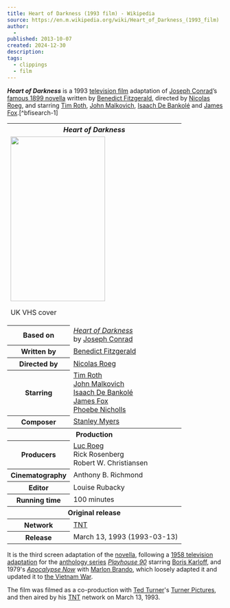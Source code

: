 ```yaml
---
title: Heart of Darkness (1993 film) - Wikipedia
source: https://en.m.wikipedia.org/wiki/Heart_of_Darkness_(1993_film)
author:
  - 
published: 2013-10-07
created: 2024-12-30
description: 
tags:
  - clippings
  - film
---
```

***Heart of Darkness*** is a 1993 [television film](https://en.m.wikipedia.org/wiki/Television_film "Television film") adaptation of [Joseph Conrad](https://en.m.wikipedia.org/wiki/Joseph_Conrad "Joseph Conrad")’s [famous 1899 novella](https://en.m.wikipedia.org/wiki/Heart_of_Darkness "Heart of Darkness") written by [Benedict Fitzgerald](https://en.m.wikipedia.org/wiki/Benedict_Fitzgerald "Benedict Fitzgerald"), directed by [Nicolas Roeg](https://en.m.wikipedia.org/wiki/Nicolas_Roeg "Nicolas Roeg"), and starring [Tim Roth](https://en.m.wikipedia.org/wiki/Tim_Roth "Tim Roth"), [John Malkovich](https://en.m.wikipedia.org/wiki/John_Malkovich "John Malkovich"), [Isaach De Bankolé](https://en.m.wikipedia.org/wiki/Isaach_De_Bankol%C3%A9 "Isaach De Bankolé") and [James Fox](https://en.m.wikipedia.org/wiki/James_Fox "James Fox").[^bfisearch-1]

<table><tbody><tr><th colspan="2"><i>Heart of Darkness</i></th></tr><tr><td colspan="2"><span><a href="https://en.m.wikipedia.org/wiki/File:Heart_of_Darkness_vhs_cover.png"><img src="https://upload.wikimedia.org/wikipedia/en/thumb/e/e4/Heart_of_Darkness_vhs_cover.png/220px-Heart_of_Darkness_vhs_cover.png" width="220" height="383"></a></span><p>UK VHS cover</p></td></tr><tr><th scope="row">Based on</th><td><i><a href="https://en.m.wikipedia.org/wiki/Heart_of_Darkness">Heart of Darkness</a></i><br>by <a href="https://en.m.wikipedia.org/wiki/Joseph_Conrad">Joseph Conrad</a></td></tr><tr><th scope="row">Written by</th><td><a href="https://en.m.wikipedia.org/wiki/Benedict_Fitzgerald">Benedict Fitzgerald</a></td></tr><tr><th scope="row">Directed by</th><td><a href="https://en.m.wikipedia.org/wiki/Nicolas_Roeg">Nicolas Roeg</a></td></tr><tr><th scope="row">Starring</th><td><a href="https://en.m.wikipedia.org/wiki/Tim_Roth">Tim Roth</a><br><a href="https://en.m.wikipedia.org/wiki/John_Malkovich">John Malkovich</a><br><a href="https://en.m.wikipedia.org/wiki/Isaach_De_Bankol%C3%A9">Isaach De Bankolé</a><br><a href="https://en.m.wikipedia.org/wiki/James_Fox">James Fox</a><br><a href="https://en.m.wikipedia.org/wiki/Phoebe_Nicholls">Phoebe Nicholls</a></td></tr><tr><th scope="row">Composer</th><td><a href="https://en.m.wikipedia.org/wiki/Stanley_Myers">Stanley Myers</a></td></tr><tr><th colspan="2">Production</th></tr><tr><th scope="row">Producers</th><td><a href="https://en.m.wikipedia.org/wiki/Luc_Roeg">Luc Roeg</a><br>Rick Rosenberg<br>Robert W. Christiansen</td></tr><tr><th scope="row">Cinematography</th><td>Anthony B. Richmond</td></tr><tr><th scope="row">Editor</th><td>Louise Rubacky</td></tr><tr><th scope="row">Running time</th><td>100 minutes</td></tr><tr><th colspan="2">Original release</th></tr><tr><th scope="row">Network</th><td><a href="https://en.m.wikipedia.org/wiki/TNT_(U.S._TV_network)">TNT</a></td></tr><tr><th scope="row">Release</th><td>March&nbsp;13,&nbsp;1993<span>&nbsp;(<span>1993-03-13</span>)</span></td></tr></tbody></table>

It is the third screen adaptation of the [novella](https://en.m.wikipedia.org/wiki/Novella "Novella"), following a [1958 television adaptation](https://en.m.wikipedia.org/wiki/Heart_of_Darkness_\(Playhouse_90\) "Heart of Darkness (Playhouse 90)") for the [anthology series](https://en.m.wikipedia.org/wiki/Anthology_series "Anthology series") *[Playhouse 90](https://en.m.wikipedia.org/wiki/Playhouse_90 "Playhouse 90")* starring [Boris Karloff](https://en.m.wikipedia.org/wiki/Boris_Karloff "Boris Karloff"), and 1979's *[Apocalypse Now](https://en.m.wikipedia.org/wiki/Apocalypse_Now "Apocalypse Now")* with [Marlon Brando](https://en.m.wikipedia.org/wiki/Marlon_Brando "Marlon Brando"), which loosely adapted it and updated it to [the Vietnam War](https://en.m.wikipedia.org/wiki/The_Vietnam_War "The Vietnam War").

The film was filmed as a co-production with [Ted Turner](https://en.m.wikipedia.org/wiki/Ted_Turner "Ted Turner")'s [Turner Pictures](https://en.m.wikipedia.org/wiki/Turner_Pictures "Turner Pictures"), and then aired by his [TNT](https://en.m.wikipedia.org/wiki/TNT_\(U.S._TV_network\) "TNT (U.S. TV network)") network on March 13, 1993.